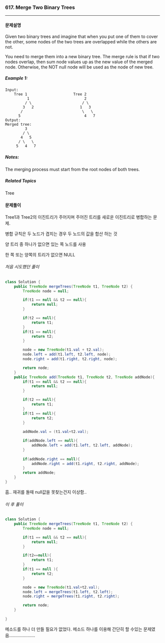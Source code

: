 ### 617. Merge Two Binary Trees

---

#### 문제설명

Given two binary trees and imagine that when you put one of them to cover the other, some nodes of the two trees are overlapped while the others are not.

You need to merge them into a new binary tree. The merge rule is that if two nodes overlap, then sum node values up as the new value of the merged node. Otherwise, the NOT null node will be used as the node of new tree.



##### Example 1:

```
Input: 
	Tree 1                     Tree 2                  
          1                         2                             
         / \                       / \                            
        3   2                     1   3                        
       /                           \   \                      
      5                             4   7                  
Output: 
Merged tree:
	     3
	    / \
	   4   5
	  / \   \ 
	 5   4   7
```



##### Notes:

The merging process must start from the root nodes of both trees.



##### Related Topics

Tree



#### 문제풀이

Tree1과 Tree2의 이진트리가 주어지며 주어진 트리를 새로운 이진트리로 병합하는 문제.

병합 규칙은 두 노드가 겹치는 경우 두 노드의 값을 합산 하는 것

양 트리 중 하나가 없으면 있는 쪽 노드를 사용

한 쪽 또는 양쪽의 트리가 없으면 NULL

###### 처음 시도했던 풀이

```java
class Solution {
    public TreeNode mergeTrees(TreeNode t1, TreeNode t2) {
        TreeNode node = null;

        if(t1 == null && t2 == null){
            return null;
        }

        if(t2 == null){
            return t1;
        }
        if(t1 == null){
            return t2;
        }

        node = new TreeNode(t1.val + t2.val);
        node.left = add(t1.left, t2.left, node);
        node.right = add(t1.right, t2.right, node);

        return node;
    }
    public TreeNode add(TreeNode t1, TreeNode t2, TreeNode addNode){
        if(t1 == null && t2 == null){
            return null;
        }

        if(t2 == null){
            return t1;
        }
        if(t1 == null){
            return t2;
        }
        
        addNode.val = (t1.val+t2.val);

        if(addNode.left == null){
            addNode.left = add(t1.left, t2.left, addNode);
        }
        
        if(addNode.right == null){
            addNode.right = add(t1.right, t2.right, addNode);
        }
        return addNode;
    }
}
```

흠.. 재귀를 돌때 null값을 못찾는건지 이상함..

###### 이 후 풀이

```java
class Solution {
    public TreeNode mergeTrees(TreeNode t1, TreeNode t2) {
        TreeNode node = null;

        if(t1 == null && t2 == null){
            return null;
        }

        if(t2==null){
            return t1;
        }
        if(t1 == null ){
            return t2;
        }

        node = new TreeNode(t1.val+t2.val);
        node.left = mergeTrees(t1.left, t2.left);
        node.right = mergeTrees(t1.right, t2.right);

        return node;
    }
  
}
```

메소드를 하나 더 만들 필요가 없었다. 메소드 하나를 이용해 간단히 할 수있는 문제였음.....................

